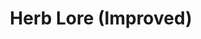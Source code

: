 ---
title: "Herb Lore (Improved)"
canonical: "skill/herb-lore-improved"
canonical_title: "Awakened Uruk Loresheet"
lists:
    - awakened-uruk-loresheet
tier: 2 # TODO: Confirm Tier
osp_cost: 20
prerequisites: ["awakened-uruk-loresheet/herb-lore"]
replacement: true
ladder: "herb-lore"
---